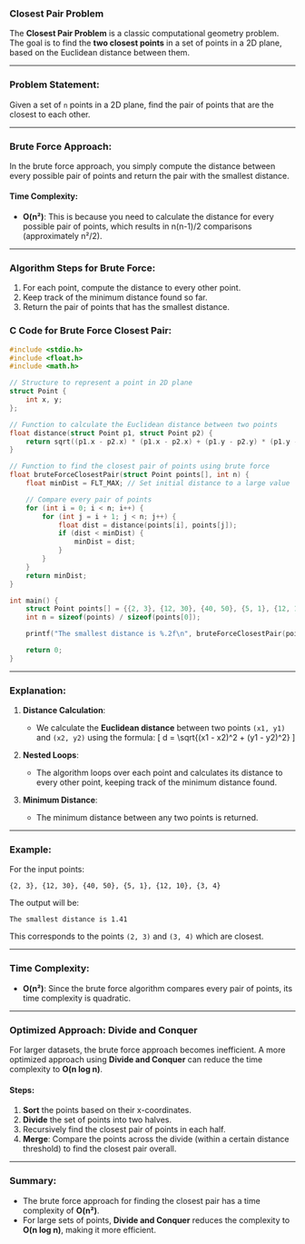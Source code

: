 ### Closest Pair Problem

The **Closest Pair Problem** is a classic computational geometry problem. The goal is to find the **two closest points** in a set of points in a 2D plane, based on the Euclidean distance between them.

---

### **Problem Statement**:
Given a set of `n` points in a 2D plane, find the pair of points that are the closest to each other.

---

### **Brute Force Approach**:
In the brute force approach, you simply compute the distance between every possible pair of points and return the pair with the smallest distance.

#### **Time Complexity**:
- **O(n²)**: This is because you need to calculate the distance for every possible pair of points, which results in n(n-1)/2 comparisons (approximately n²/2).

---

### **Algorithm Steps for Brute Force**:
1. For each point, compute the distance to every other point.
2. Keep track of the minimum distance found so far.
3. Return the pair of points that has the smallest distance.

### **C Code for Brute Force Closest Pair**:

```c
#include <stdio.h>
#include <float.h>
#include <math.h>

// Structure to represent a point in 2D plane
struct Point {
    int x, y;
};

// Function to calculate the Euclidean distance between two points
float distance(struct Point p1, struct Point p2) {
    return sqrt((p1.x - p2.x) * (p1.x - p2.x) + (p1.y - p2.y) * (p1.y - p2.y));
}

// Function to find the closest pair of points using brute force
float bruteForceClosestPair(struct Point points[], int n) {
    float minDist = FLT_MAX; // Set initial distance to a large value

    // Compare every pair of points
    for (int i = 0; i < n; i++) {
        for (int j = i + 1; j < n; j++) {
            float dist = distance(points[i], points[j]);
            if (dist < minDist) {
                minDist = dist;
            }
        }
    }
    return minDist;
}

int main() {
    struct Point points[] = {{2, 3}, {12, 30}, {40, 50}, {5, 1}, {12, 10}, {3, 4}};
    int n = sizeof(points) / sizeof(points[0]);

    printf("The smallest distance is %.2f\n", bruteForceClosestPair(points, n));

    return 0;
}
```

---

### **Explanation**:

1. **Distance Calculation**:  
   - We calculate the **Euclidean distance** between two points `(x1, y1)` and `(x2, y2)` using the formula:
   \[
   d = \sqrt{(x1 - x2)^2 + (y1 - y2)^2}
   \]
   
2. **Nested Loops**:
   - The algorithm loops over each point and calculates its distance to every other point, keeping track of the minimum distance found.

3. **Minimum Distance**:  
   - The minimum distance between any two points is returned.

---

### **Example**:

For the input points:
```
{2, 3}, {12, 30}, {40, 50}, {5, 1}, {12, 10}, {3, 4}
```

The output will be:
```
The smallest distance is 1.41
```

This corresponds to the points `(2, 3)` and `(3, 4)` which are closest.

---

### **Time Complexity**:

- **O(n²)**: Since the brute force algorithm compares every pair of points, its time complexity is quadratic.
  
---

### **Optimized Approach**: **Divide and Conquer**

For larger datasets, the brute force approach becomes inefficient. A more optimized approach using **Divide and Conquer** can reduce the time complexity to **O(n log n)**.

#### Steps:
1. **Sort** the points based on their x-coordinates.
2. **Divide** the set of points into two halves.
3. Recursively find the closest pair of points in each half.
4. **Merge**: Compare the points across the divide (within a certain distance threshold) to find the closest pair overall.

---

### Summary:
- The brute force approach for finding the closest pair has a time complexity of **O(n²)**.
- For large sets of points, **Divide and Conquer** reduces the complexity to **O(n log n)**, making it more efficient.
